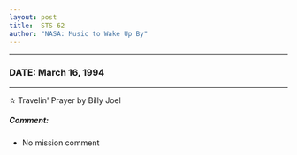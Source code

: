 ```yaml
---
layout: post
title:  STS-62
author: "NASA: Music to Wake Up By"
---
```


----
### DATE: March 16, 1994
----
✫ Travelin' Prayer by Billy Joel

##### Comment:
* No mission comment

